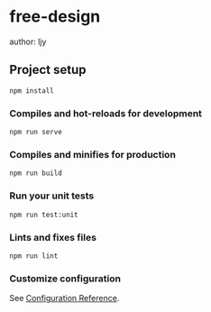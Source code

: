 <!--
 * @Author: your name
 * @Date: 2021-10-13 16:09:41
 * @LastEditTime: 2021-10-18 16:04:05
 * @LastEditors: your name
 * @Description: In User Settings Edit
 * @FilePath: /FreeDesign/README.md
-->
# free-design
author: ljy

## Project setup
```
npm install
```

### Compiles and hot-reloads for development
```
npm run serve
```

### Compiles and minifies for production
```
npm run build
```

### Run your unit tests
```
npm run test:unit
```

### Lints and fixes files
```
npm run lint
```

### Customize configuration
See [Configuration Reference](https://cli.vuejs.org/config/).
